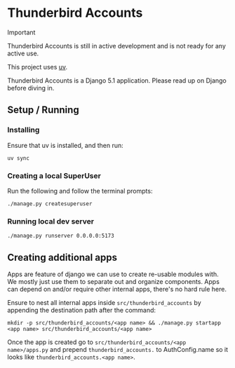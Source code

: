 # Thunderbird Accounts

> [!IMPORTANT]  
> Thunderbird Accounts is still in active development and is not ready for any active use.

This project uses [uv](https://github.com/astral-sh/uv).

Thunderbird Accounts is a Django 5.1 application. Please read up on Django before diving in.

## Setup / Running

### Installing

Ensure that uv is installed, and then run:
```shell
uv sync
```

### Creating a local SuperUser

Run the following and follow the terminal prompts:

```shell
./manage.py createsuperuser
```

### Running local dev server

```shell
./manage.py runserver 0.0.0.0:5173
```

## Creating additional apps

Apps are feature of django we can use to create re-usable modules with. We mostly just use them to separate out and organize components. 
Apps can depend on and/or require other internal apps, there's no hard rule here. 

Ensure to nest all internal apps inside `src/thunderbird_accounts` by appending the destination path after the command:

`mkdir -p src/thunderbird_accounts/<app name> && ./manage.py startapp <app name> src/thunderbird_accounts/<app name>`

Once the app is created go to `src/thunderbird_accounts/<app name>/apps.py` and prepend `thunderbird_accounts.` to AuthConfig.name so it looks like `thunderbird_accounts.<app name>`.